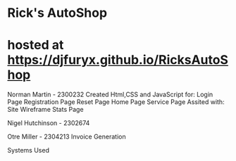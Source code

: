 # Rick's AutoShop
# hosted at https://djfuryx.github.io/RicksAutoShop

Norman Martin - 2300232
 Created Html,CSS and JavaScript for:
   Login Page
   Registration Page
   Reset Page
   Home Page
   Service Page
 Assited with:
   Site Wireframe
   Stats Page

  Nigel Hutchinson - 2302674

 Otre Miller - 2304213
 Invoice Generation

 Systems Used
